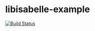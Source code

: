 # libisabelle-example
[![Build Status](https://travis-ci.org/fthomas/libisabelle-example.svg?branch=master)](https://travis-ci.org/fthomas/libisabelle-example)
